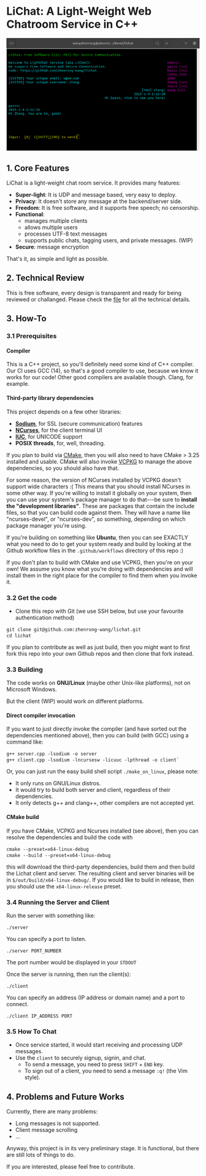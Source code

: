 # LiChat: A Light-Weight Web Chatroom Service in C++

<img src="./img/chat_ui.png" alt="chat ui" style="width: 600px;"/>

## 1. Core Features

LiChat is a light-weight chat room service. It provides many features:

- **Super-light**: It is UDP and message based, very easy to deploy.
- **Privacy**: It doesn't store any message at the backend/server side.
- **Freedom**: It is free software, and it supports free speech; no censorship.
- **Functional**:
  - manages multiple clients
  - allows multiple users
  - processes UTF-8 text messages
  - supports public chats, tagging users, and private messages. (WIP)
- **Secure**: message encryption

That's it, as simple and light as possible.

## 2. Technical Review

This is free software, every design is transparent and ready for being reviewed or challanged. Please check the [file](./secure_udp_comm) for all the technical details.

## 3. How-To

### 3.1 Prerequisites
#### Compiler
This is a C++ project, so you'll definitely need some kind of C++ compiler. Our CI uses GCC (14), so that's a good compiler to use, because we know it works for our code! Other good compilers are available though. Clang, for example.

#### Third-party library dependencies
This project depends on a few other libraries:
* [**Sodium**](https://doc.libsodium.org/), for SSL (secure communication) features
* [**NCurses**](https://invisible-island.net/ncurses/announce.html), for the client terminal UI
* [**IUC**](https://icu.unicode.org/), for UNICODE support
* **POSIX threads**, for, well, threading.

If you plan to build via [CMake](https://cmake.org/download/), then you will also need to have CMake > 3.25 installed and usable. CMake will also invoke [VCPKG](https://github.com/microsoft/vcpkg) to manage the above dependencies, so you should also have that.

For some reason, the version of NCurses installed by VCPKG doesn't support wide characters :( This means that you should install NCurses in some other way. If you're willing to install it globally on your system, then you can use your system's package manager to do that---be sure to **install the "development libraries"**. These are packages that contain the include files, so that you can build code against them. They will have a name like "ncurses-devel", or "ncurses-dev", so something, depending on which package manager you're using.

If you're building on something like **Ubuntu**, then you can see EXACTLY what you need to do to get your system ready and build by looking at the Github workflow files in the `.github/workflows` directory of this repo :) 

If you don't plan to build with CMake and use VCPKG, then you're on your own! We assume you know what you're doing with dependencies and will install them in the right place for the compiler to find them when you invoke it.

### 3.2 Get the code
* Clone this repo with Git (we use SSH below, but use your favourite authentication method)
```shell
git clone git@github.com:zhenrong-wang/lichat.git
cd lichat
```

If you plan to contribute as well as just build, then you might want to first fork this repo into your own Github repos and then clone that fork instead.
### 3.3 Building

The code works on **GNU/Linux** (maybe other Unix-like platforms), not on Microsoft Windows. 

But the client (WIP) would work on different platforms.

#### Direct compiler invocation
If you want to just directly invoke the compiler (and have sorted out the dependencies mentioned above), then you can build (with GCC) using a command like:
```shell
g++ server.cpp -lsodium -o server
g++ client.cpp -lsodium -lncursesw -licuuc -lpthread -o client`
```
Or, you can just run the easy build shell script `./make_on_linux`, please note:

- It only runs on GNU/Linux distros.
- It would try to build both server and client, regardless of their dependencies.
- It only detects g++ and clang++, other compilers are not accepted yet.

#### CMake build
If you have CMake, VCPKG and Ncurses installed (see above), then you can resolve the dependencies and build the code with
```shell
cmake --preset=x64-linux-debug
cmake --build --preset=x64-linux-debug
```
this will download the third-party dependencies, build them and then build the Lichat client and server. The resulting client and server binaries will be in `$/out/build/x64-linux-debug/`.  If you would like to build in release, then you should use the `x64-linux-release` preset.

### 3.4 Running the Server and Client
Run the server with something like:
```shell
./server
```
You can specify a port to listen.
```shell
./server PORT_NUMBER
```
The port number would be displayed in your `STDOUT`

Once the server is running, then run the client(s):
```shell
./client
```
You can specify an address (IP address or domain name) and a port to connect.
```shell
./client IP_ADDRESS PORT
```

### 3.5 How To Chat

- Once service started, it would start receiving and processing UDP messages.
- Use the `client` to securely signup, signin, and chat.
  - To send a message, you need to press `SHIFT` + `END` key.
  - To sign out of a client, you need to send a message `:q!` (the Vim style).

## 4. Problems and Future Works

Currently, there are many problems:

- Long messages is not supported.
- Client message scrolling
- ...

Anyway, this project is in its very preliminary stage. It is functional, but there are still lots of things to do. 

If you are interested, please feel free to contribute.
